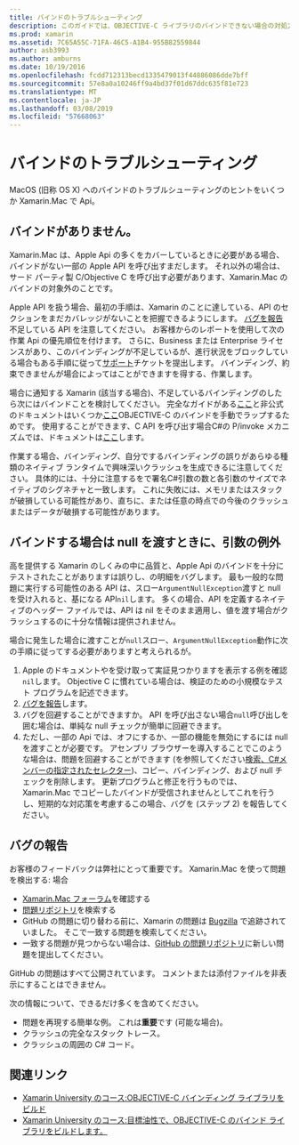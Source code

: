```yaml
---
title: バインドのトラブルシューティング
description: このガイドでは、OBJECTIVE-C ライブラリのバインドできない場合の対処方法について説明します。 具体的には、不足しているバインディング、バインディング、およびバグ レポートに null を渡すとき、引数の例外について説明します。
ms.prod: xamarin
ms.assetid: 7C65A55C-71FA-46C5-A1B4-955B82559844
author: asb3993
ms.author: amburns
ms.date: 10/19/2016
ms.openlocfilehash: fcdd712313becd1335479013f44886086dde7bff
ms.sourcegitcommit: 57e8a0a10246ff9a4bd37f01d67ddc635f81e723
ms.translationtype: MT
ms.contentlocale: ja-JP
ms.lasthandoff: 03/08/2019
ms.locfileid: "57668063"
---
```

# <a name="binding-troubleshooting"></a>バインドのトラブルシューティング

MacOS (旧称 OS X) へのバインドのトラブルシューティングのヒントをいくつか Xamarin.Mac で Api。

## <a name="missing-bindings"></a>バインドがありません。

Xamarin.Mac は、Apple Api の多くをカバーしているときに必要がある場合、バインドがない一部の Apple API を呼び出すまだします。 それ以外の場合は、サード パーティ製 C/Objective C を呼び出す必要があります、Xamarin.Mac のバインドの対象外のことです。

Apple API を扱う場合、最初の手順は、Xamarin のことに達している、API のセクションをまだカバレッジがないことを把握できるようにします。 [バグを報告](#reporting-bugs)不足している API を注意してください。 お客様からのレポートを使用して次の作業 Api の優先順位を付けます。 さらに、Business または Enterprise ライセンスがあり、このバインディングが不足しているが、進行状況をブロックしている場合もある手順に従って[サポート](http://xamarin.com/support)チケットを提出します。 バインディング、約束できませんが場合によってはことができますを得する、作業します。

場合に通知する Xamarin (該当する場合)、不足しているバインディングのしたら次にはバインドことを検討してください。 完全なガイドがある[ここ](~/cross-platform/macios/binding/overview.md)と非公式のドキュメントはいくつか[ここ](http://brendanzagaeski.appspot.com/xamarin/0002.html)OBJECTIVE-C のバインドを手動でラップするためです。 使用することができます、C API を呼び出す場合C#の P/invoke メカニズムでは、ドキュメントは[ここ](https://www.mono-project.com/docs/advanced/pinvoke/)します。

作業する場合、バインディング、自分でするバインディングの誤りがあらゆる種類のネイティブ ランタイムで興味深いクラッシュを生成できるに注意してください。 具体的には、十分に注意するをで署名C#引数の数と各引数のサイズでネイティブのシグネチャと一致します。 これに失敗には、メモリまたはスタックが破損している可能性があり、直ちに、または任意の時点での今後のクラッシュまたはデータが破損する可能性があります。

## <a name="argument-exceptions-when-passing-null-to-a-binding"></a>バインドする場合は null を渡すときに、引数の例外

高を提供する Xamarin のしくみの中に品質と、Apple Api のバインドを十分にテストされたことがありますは誤りし、の明細をバグします。 最も一般的な問題に実行する可能性のある API は、スロー`ArgumentNullException`渡すと null を受け入れると、基になる API`nil`します。 多くの場合、API を定義するネイティブのヘッダー ファイルでは、API は nil をそのまま適用し、値を渡す場合がクラッシュするのに十分な情報は提供されません。

場合に発生した場合に渡すことが`null`スロー、`ArgumentNullException`動作に次の手順に従ってする必要がありますと考えられるが。

1. Apple のドキュメントやを受け取って実証見つかりますを表示する例を確認`nil`します。 Objective C に慣れている場合は、検証のための小規模なテスト プログラムを記述できます。
2. [バグを報告](#reporting-bugs)します。
3. バグを回避することができますか。 API を呼び出さない場合`null`呼び出しを囲む場合は、単純な null チェックが簡単に回避できます。
4. ただし、一部の Api では、オフにするか、一部の機能を無効にするには null を渡すことが必要です。 アセンブリ ブラウザーを導入することでこのような場合は、問題を回避することができます (を参照してください[検索、C#メンバーの指定されたセレクター](~/mac/app-fundamentals/mac-apis.md#finding_selector))、コピー、バインディング、および null チェックを削除します。 更新プログラムと修正を行うものでは、Xamarin.Mac でコピーしたバインドが受信されませんとしてこれを行うし、短期的な対応策を考慮するこの場合、バグを (ステップ 2) を報告してください。

<a name="reporting-bugs"/>

## <a name="reporting-bugs"></a>バグの報告

お客様のフィードバックは弊社にとって重要です。 Xamarin.Mac を使って問題を検出する: 場合

- [Xamarin.Mac フォーラム](https://forums.xamarin.com/categories/mac)を確認する
- [問題リポジトリ](https://github.com/xamarin/xamarin-macios/issues)を検索する 
- GitHub の問題に切り替わる前に、Xamarin の問題は [Bugzilla](https://bugzilla.xamarin.com/describecomponents.cgi) で追跡されていました。 そこで一致する問題を検索してください。
- 一致する問題が見つからない場合は、[GitHub の問題リポジトリ](https://github.com/xamarin/xamarin-macios/issues/new)に新しい問題を提出してください。

GitHub の問題はすべて公開されています。 コメントまたは添付ファイルを非表示にすることはできません。 

次の情報について、できるだけ多くを含めてください。

- 問題を再現する簡単な例。 これは**重要**です (可能な場合)。 
- クラッシュの完全なスタック トレース。
- クラッシュの周囲の C# コード。 

## <a name="related-links"></a>関連リンク

- [Xamarin University のコース:OBJECTIVE-C バインディング ライブラリをビルド](https://university.xamarin.com/classes/track/all#building-an-objective-c-bindings-library)
- [Xamarin University のコース:目標油性で、OBJECTIVE-C のバインド ライブラリをビルドします。](https://university.xamarin.com/classes/track/all#build-an-objective-c-bindings-library-with-objective-sharpie)
